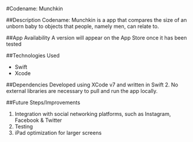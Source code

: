 #Codename: Munchkin 

##Description
Codename: Munchkin is a app that compares the size of an unborn baby to objects that people, namely men, can relate to.

##App Availability
A version will appear on the App Store once it has been tested

##Technologies Used
- Swift
- Xcode

##Dependencies
Developed using XCode v7 and written in Swift 2.  No external libraries are necessary to pull and run the app locally.

##Future Steps/Improvements
1. Integration with social networking platforms, such as Instagram, Facebook & Twitter
1. Testing
1. iPad optimization for larger screens
